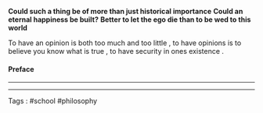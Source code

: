 **Could such a thing be of more than just historical importance** 
**Could an eternal happiness be built?** 
**Better to let the ego die than to be wed to this world** 

To have an opinion is both too much and too little , to have opinions is to believe you know what is true , to have security in ones existence . 

#### Preface
___

____
Tags : #school #philosophy